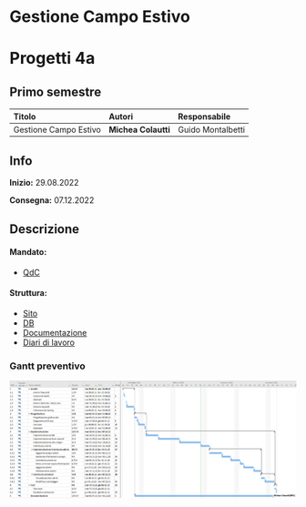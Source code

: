 # Gestione Campo Estivo
# Progetti 4a
## Primo semestre
|Titolo             |Autori             |Responsabile               |
|:------------------|:------------------|:--------------------------|
| Gestione Campo Estivo   |<b>Michea Colautti |Guido Montalbetti|

## Info
**Inizio:** 29.08.2022

**Consegna:** 07.12.2022

## Descrizione

#### Mandato:
- [QdC](<1_QdC/Quaderno dei Compiti SAMT 2022-2023 - Gestione Campo Estivo.pdf>)

#### Struttura:
- [Sito](<5_Sito o applicativo>)
- [DB](6_Database)
- [Documentazione](<3_Documentazione (word e pdf)>)
- [Diari di lavoro](4_Diari)

### Gantt preventivo 
![Gantt preventivo](<7_Allegati/1_Gantt Preventivo/Gantt preventivo - SAMT 2022-2023 - Gestione Campo Estivo.png>)





